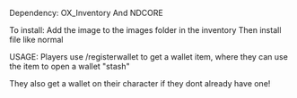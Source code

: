 Dependency: OX_Inventory And NDCORE

To install: Add the image to the images folder in the inventory 
Then install file like normal




USAGE: Players use /registerwallet to get a wallet item, where they can use the item to open a wallet "stash"

They also get a wallet on their character if they dont already have one!
